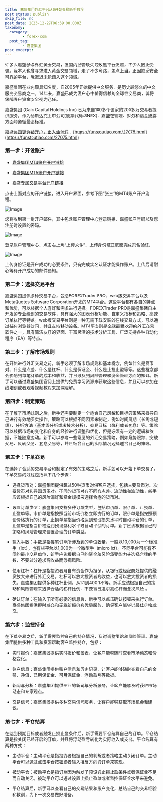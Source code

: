 ```yaml
---
title: 嘉盛集团外汇平台从0开始交易新手教程
post_status: publish
skip_file: no
post_date: 2023-12-29T06:39:00.000Z
taxonomy:
  category:
        - forex-com
  post_tag:
        - 嘉盛集团
post_excerpt: 
---
```

许多人渴望参与外汇黄金交易，但国内监管缺失导致黑平台泛滥，不少人因此受骗。我本人也曾寻求进入黄金交易领域，走了不少弯路，差点上当。正因缺乏安全可靠的平台，我迟迟未能踏入这个领域。

嘉盛集团在业内颇具知名度，自2005年开始提供中文服务，是历史最悠久的中文服务交易商之一。14年来，嘉盛已成为客户心中值得信赖的全球性交易商，其将保障客户资金安全视为己任。

嘉盛集团 (Gain Capital Holdings Inc) 已为来自180多个国家的200多万交易者提供服务。作为纳斯达克上市公司(股票代码:SNEX)，嘉盛在管理、财务和信息披露方面均遵循最高标准。

[嘉盛集团更详细开户，出入金流程](https://funstoutiao.com/27075.html)：[https://funstoutiao.com/27075.html](https://funstoutiao.com/27075.html)

### 第一步：开设账户

* [嘉盛集团MT4账户开户链接](https://s.ssgg.net/jsmt4)

* [嘉盛集团MT5账户开户链接](https://s.ssgg.net/jsmt5)

* [嘉盛专属交易平台开户链接](https://s.ssgg.net/js)

点击上面对应的开户链接，进入开户界面，参考下图“张三”的MT4账户开户流程。

![Image](https://prod-files-secure.s3.us-west-2.amazonaws.com/39ed1227-6d7d-4570-be36-9ccd4a2c4241/7a167aea-686b-400d-af59-4e18eb607a40/640.png?X-Amz-Algorithm=AWS4-HMAC-SHA256&X-Amz-Content-Sha256=UNSIGNED-PAYLOAD&X-Amz-Credential=ASIAZI2LB4662AVILF7L%2F20250515%2Fus-west-2%2Fs3%2Faws4_request&X-Amz-Date=20250515T161315Z&X-Amz-Expires=3600&X-Amz-Security-Token=IQoJb3JpZ2luX2VjEHgaCXVzLXdlc3QtMiJHMEUCIQCxF9FPzmgR%2F1eeI5X55es6HceLwQCtO03ZIMeuwjTY8wIgElnuzaFWcOuNwe9m7W0UwI5Kf8bGIDMTpinwd1WT%2FjQq%2FwMIMRAAGgw2Mzc0MjMxODM4MDUiDOmzt%2Brmk2erAdTQRCrcA8ihZReeGbo9G0j14fiPYIqufEHmqUOcFipmby6vbTNX3dlXwx%2FXh1Umv%2BhZ7HgOhCISOUwyT1UVQxcIYh7YH6ydZG5ojrNuRtVl7XODQcG5YMhEz74%2FPdZK0eOmuvCb0J65jkB2iMTSzQ2hPUG2OWw9vkrVTa7FXBEuH9o4mRO1SsTEH5J5o4FEQokvTRZV%2Fz1V9HhGZ070dnMHKkT3ODPDOgJO7tstQtBtW4MK67fK%2FPatM%2FM734ygMvf%2B%2FgoAyHUV2V4qMK%2FZ2CvnDjM1yLn0%2FnLutJ%2F4b%2Ff6aCQ9V4PWrbPZ9SFmjunOv95uPvk1KGINDQzFQrXYCp7qs1I9LPemN1ffpbK%2Fdr0a7wq3BYGWO3OwKmPk7ZvxuTp3vb10kb6NgBeF4MfoR2paQuyi9ing3G%2B2ykhOkbGKtVKGa1X6GFn0WFbIFdQwj502PrB7TTlw9Vqy37GKyCtCxOp8n1SnyeamOXNdpgi%2BLTdemH2HSLLtTedyp3T2EqJOHshppidaTIzVYOI4gRoVfoQBplLtPadz1Q4EOcTT0vUtZ9O2%2BtaQy7W%2BHGKJHjVs%2BZUT0cDlykrqCoRZe4DcXwtogAKCLxGu%2BkWxPgtstIfp70p0glRpPD58unvL7jGkMO%2BPmMEGOqUBu4kRc1Cyiz1kJopCtBc1SaEB5RkkqJvBFtBWlyLXpmnM5VFTU2zAqdpv7vyBA8r8XUZKfxcqyFVqqH3Ql7bi7xOni0V7AeVEG7HJ0ECYFM6vBnHTBNE9B2%2FYEHRT3IFuHd9ZvC0IbjEEppD%2BakbBeREEVOBn%2B6O5MlFVERua47LEgbc%2BT0IVMrdTEnrkmD7hHJZ0wgfKv6R0avl00xxiqtirkNYj&X-Amz-Signature=5a37d668843cbaa01d355588db127b6adc44662de7e6616a74db08331eb27fa3&X-Amz-SignedHeaders=host&x-id=GetObject)

您将收到第一封开户邮件，其中包含账户管理中心登录链接、嘉盛账户号码以及您注册时设置的密码。

![Image](https://prod-files-secure.s3.us-west-2.amazonaws.com/39ed1227-6d7d-4570-be36-9ccd4a2c4241/eaa1c6b3-2877-4284-a0e1-530e222c27fb/image.png?X-Amz-Algorithm=AWS4-HMAC-SHA256&X-Amz-Content-Sha256=UNSIGNED-PAYLOAD&X-Amz-Credential=ASIAZI2LB4662AVILF7L%2F20250515%2Fus-west-2%2Fs3%2Faws4_request&X-Amz-Date=20250515T161315Z&X-Amz-Expires=3600&X-Amz-Security-Token=IQoJb3JpZ2luX2VjEHgaCXVzLXdlc3QtMiJHMEUCIQCxF9FPzmgR%2F1eeI5X55es6HceLwQCtO03ZIMeuwjTY8wIgElnuzaFWcOuNwe9m7W0UwI5Kf8bGIDMTpinwd1WT%2FjQq%2FwMIMRAAGgw2Mzc0MjMxODM4MDUiDOmzt%2Brmk2erAdTQRCrcA8ihZReeGbo9G0j14fiPYIqufEHmqUOcFipmby6vbTNX3dlXwx%2FXh1Umv%2BhZ7HgOhCISOUwyT1UVQxcIYh7YH6ydZG5ojrNuRtVl7XODQcG5YMhEz74%2FPdZK0eOmuvCb0J65jkB2iMTSzQ2hPUG2OWw9vkrVTa7FXBEuH9o4mRO1SsTEH5J5o4FEQokvTRZV%2Fz1V9HhGZ070dnMHKkT3ODPDOgJO7tstQtBtW4MK67fK%2FPatM%2FM734ygMvf%2B%2FgoAyHUV2V4qMK%2FZ2CvnDjM1yLn0%2FnLutJ%2F4b%2Ff6aCQ9V4PWrbPZ9SFmjunOv95uPvk1KGINDQzFQrXYCp7qs1I9LPemN1ffpbK%2Fdr0a7wq3BYGWO3OwKmPk7ZvxuTp3vb10kb6NgBeF4MfoR2paQuyi9ing3G%2B2ykhOkbGKtVKGa1X6GFn0WFbIFdQwj502PrB7TTlw9Vqy37GKyCtCxOp8n1SnyeamOXNdpgi%2BLTdemH2HSLLtTedyp3T2EqJOHshppidaTIzVYOI4gRoVfoQBplLtPadz1Q4EOcTT0vUtZ9O2%2BtaQy7W%2BHGKJHjVs%2BZUT0cDlykrqCoRZe4DcXwtogAKCLxGu%2BkWxPgtstIfp70p0glRpPD58unvL7jGkMO%2BPmMEGOqUBu4kRc1Cyiz1kJopCtBc1SaEB5RkkqJvBFtBWlyLXpmnM5VFTU2zAqdpv7vyBA8r8XUZKfxcqyFVqqH3Ql7bi7xOni0V7AeVEG7HJ0ECYFM6vBnHTBNE9B2%2FYEHRT3IFuHd9ZvC0IbjEEppD%2BakbBeREEVOBn%2B6O5MlFVERua47LEgbc%2BT0IVMrdTEnrkmD7hHJZ0wgfKv6R0avl00xxiqtirkNYj&X-Amz-Signature=fcc2a65fb6392e4c56059a21099e1f2f49b8d9c9b72d4cc1ced3d2f9d4da070a&X-Amz-SignedHeaders=host&x-id=GetObject)

登录账户管理中心，点击右上角“上传文件”，上传身份证正反面完成实名验证。

![Image](https://prod-files-secure.s3.us-west-2.amazonaws.com/39ed1227-6d7d-4570-be36-9ccd4a2c4241/54090639-09fc-46b4-a135-e0289f707147/image.png?X-Amz-Algorithm=AWS4-HMAC-SHA256&X-Amz-Content-Sha256=UNSIGNED-PAYLOAD&X-Amz-Credential=ASIAZI2LB4662AVILF7L%2F20250515%2Fus-west-2%2Fs3%2Faws4_request&X-Amz-Date=20250515T161315Z&X-Amz-Expires=3600&X-Amz-Security-Token=IQoJb3JpZ2luX2VjEHgaCXVzLXdlc3QtMiJHMEUCIQCxF9FPzmgR%2F1eeI5X55es6HceLwQCtO03ZIMeuwjTY8wIgElnuzaFWcOuNwe9m7W0UwI5Kf8bGIDMTpinwd1WT%2FjQq%2FwMIMRAAGgw2Mzc0MjMxODM4MDUiDOmzt%2Brmk2erAdTQRCrcA8ihZReeGbo9G0j14fiPYIqufEHmqUOcFipmby6vbTNX3dlXwx%2FXh1Umv%2BhZ7HgOhCISOUwyT1UVQxcIYh7YH6ydZG5ojrNuRtVl7XODQcG5YMhEz74%2FPdZK0eOmuvCb0J65jkB2iMTSzQ2hPUG2OWw9vkrVTa7FXBEuH9o4mRO1SsTEH5J5o4FEQokvTRZV%2Fz1V9HhGZ070dnMHKkT3ODPDOgJO7tstQtBtW4MK67fK%2FPatM%2FM734ygMvf%2B%2FgoAyHUV2V4qMK%2FZ2CvnDjM1yLn0%2FnLutJ%2F4b%2Ff6aCQ9V4PWrbPZ9SFmjunOv95uPvk1KGINDQzFQrXYCp7qs1I9LPemN1ffpbK%2Fdr0a7wq3BYGWO3OwKmPk7ZvxuTp3vb10kb6NgBeF4MfoR2paQuyi9ing3G%2B2ykhOkbGKtVKGa1X6GFn0WFbIFdQwj502PrB7TTlw9Vqy37GKyCtCxOp8n1SnyeamOXNdpgi%2BLTdemH2HSLLtTedyp3T2EqJOHshppidaTIzVYOI4gRoVfoQBplLtPadz1Q4EOcTT0vUtZ9O2%2BtaQy7W%2BHGKJHjVs%2BZUT0cDlykrqCoRZe4DcXwtogAKCLxGu%2BkWxPgtstIfp70p0glRpPD58unvL7jGkMO%2BPmMEGOqUBu4kRc1Cyiz1kJopCtBc1SaEB5RkkqJvBFtBWlyLXpmnM5VFTU2zAqdpv7vyBA8r8XUZKfxcqyFVqqH3Ql7bi7xOni0V7AeVEG7HJ0ECYFM6vBnHTBNE9B2%2FYEHRT3IFuHd9ZvC0IbjEEppD%2BakbBeREEVOBn%2B6O5MlFVERua47LEgbc%2BT0IVMrdTEnrkmD7hHJZ0wgfKv6R0avl00xxiqtirkNYj&X-Amz-Signature=425c3e6ecb356170771005b2013e20fe1d0d72143690fd66ba0e8c16a8f1b09b&X-Amz-SignedHeaders=host&x-id=GetObject)

上传身份证是开户成功的必要条件，只有完成实名认证才能操作账户。上传后请耐心等待开户成功的邮件通知。

### 第二步：选择交易平台

嘉盛集团提供多种交易平台，包括FOREXTrader PRO、web版交易平台以及MetaQuotes Software Corporation开发的MT4平台。这些平台都有各自的特点和优势，可以根据个人喜好和需求进行选择。FOREXTrader PRO是嘉盛集团自主开发的专业级别的交易软件，具有强大的图表分析功能、自定义指标和策略、高速订单执行等特点。web版交易平台则是一种无需下载安装的在线交易方式，可以通过任何浏览器访问，并且支持移动设备。MT4平台则是全球最受欢迎的外汇交易软件之一，具有简洁友好的界面、丰富灵活的技术分析工具、广泛支持各种自动化程序（EA）等特点。

### 第三步：了解市场规则

在开始进行外汇交易之前，新手必须了解市场规则和基本概念，例如什么是货币对、什么是点差、什么是杠杆、什么是保证金、什么是止损止盈等等。这些概念都会影响到每笔订单的成本和收益，并且涉及到风险管理和资金管理方面的知识。新手可以通过嘉盛集团官网上提供的免费学习资源来获取这些信息，并且可以参加在线培训或者观看视频教程来加深理解。

### 第四步：制定策略

在了解了市场规则之后，新手还需要制定一个适合自己风格和目标的策略来指导自己进行有效地买卖操作。策略可以根据不同因素来制定，例如时间周期（长线或短线）、分析方法（基本面分析或者技术分析）、交易目标（盈利或者套息）等。策略可以根据市场的变化和自身的经验进行调整和优化，但是必须有一定的逻辑和依据，不能随意变动。新手可以参考一些常见的外汇交易策略，例如趋势跟踪、突破交易、反转交易、套息交易等，并且结合自己的实际情况选择适合自己的策略。

### 第五步：下单交易

在选择了合适的交易平台和制定了有效的策略之后，新手就可以开始下单交易了。下单交易的过程包括以下几个步骤：

* 选择货币对：嘉盛集团提供超过50种货币对供客户选择，包括主要货币对、次要货币对和异国货币对。不同的货币对有不同的点差、流动性和波动性，新手应该根据自己的风险偏好和资金规模来选择合适的货币对。

* 设置订单类型：嘉盛集团支持多种订单类型，包括市价单、限价单、止损单、止盈单等。市价单是指按照当前市场价格立即执行的订单，限价单是指按照预设价格执行的订单，止损单是指当价格达到预设损失水平时自动平仓的订单，止盈单是指当价格达到预设盈利水平时自动平仓的订单。新手应该根据自己的策略和风险管理来设置合理的订单类型。

* 输入手数：手数是指每笔订单所涉及到的单位数量，一般以10,000为一个标准手（lot），也有些平台以1,000为一个微型手（micro lot）。不同平台可能有不同的最小交易单位，新手应该根据自己的资金和风险承受能力来选择合适的手数，不要过分追求高收益而忽视风险。

* 使用杠杆：杠杆是指投资者用自有资金作为担保，从银行或经纪商处提供的融资放大来进行外汇交易。杠杆可以放大投资者的收益，也可以放大投资者的损失。嘉盛集团提供多种杠杆比例，从1:1到400:1不等。新手应该根据自己的策略和风险管理来选择合适的杠杆比例，不要盲目追求高杠杆而忽视风险 。

* 确认订单：在输入了所有必要的信息后，新手可以点击确认按钮来执行订单。嘉盛集团提供即时成交和无重新报价的优质服务，确保客户能够以最佳价格成交。

### 第六步：监控持仓

在下单交易之后，新手需要监控自己的持仓情况，及时调整策略和风险管理。嘉盛集团提供多种工具和资源帮助客户监控持仓，包括：

* 实时报价：嘉盛集团提供实时报价和图表，让客户能够随时查看市场动态和价格变化。

* 账户信息：嘉盛集团提供账户信息和历史记录，让客户能够随时查看自己的余额、净值、已用保证金、可用保证金、浮动盈亏等数据。

* 新闻与分析：嘉盛集团提供专业的新闻与分析服务，让客户能够及时获取市场动态和专家观点。

* 交易信号：嘉盛集团提供多种交易信号服务，让客户能够获取市场机会和建议。

### 第七步：平仓结算

在达到预期目标或者触发止损止盈条件后，新手需要平仓结算自己的订单。平仓结算是指关闭已经开启的订单，并且将浮动盈亏转化为实际收入或支出。平仓结算有两种方式：

* 主动平仓：主动平仓是指投资者根据自己的判断或者策略主动关闭订单。主动平仓可以通过点击平仓按钮或者输入相反方向的订单来实现。

* 被动平仓：被动平仓是指订单因为触发了预设的止损止盈条件或者保证金不足而自动关闭。被动平仓可以通过设置止损止盈单或者监控保证金水平来避免。

* 平仓结算后，新手可以查看自己的交易结果和账户变化，总结自己的交易经验和教训，为下一次交易做好准备。